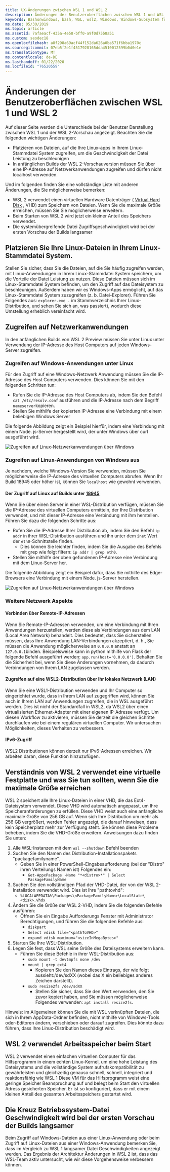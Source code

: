 ```yaml
---
title: UX-Änderungen zwischen WSL 1 und WSL 2
description: Änderungen der Benutzeroberflächen zwischen WSL 1 und WSL 2
keywords: Bashonwindows, bash, WSL, wsl2, Windows, Windows-Subsystem für Linux, windowssubsystem, Ubuntu, Debian, SuSE, Windows 10
ms.date: 05/30/2019
ms.topic: article
ms.assetid: 7afaeacf-435a-4e58-bff0-a9f0d75b8a51
ms.custom: seodec18
ms.openlocfilehash: a8f298a69acf44f152da626a0ba571f6bba1970c
ms.sourcegitcommit: 07eb5f2e1f4517928165dda4510012599b0d0e1e
ms.translationtype: MT
ms.contentlocale: de-DE
ms.lasthandoff: 01/22/2020
ms.locfileid: "76520559"
---
```

# <a name="user-experience-changes-between-wsl-1-and-wsl-2"></a>Änderungen der Benutzeroberflächen zwischen WSL 1 und WSL 2

Auf dieser Seite werden die Unterschiede bei der Benutzer Darstellung zwischen WSL 1 und der WSL 2-Vorschau angezeigt. Beachten Sie die folgenden wichtigen Änderungen:

- Platzieren von Dateien, auf die Ihre Linux-apps in Ihrem Linux-Stammdatei System zugreifen, um die Geschwindigkeit der Datei Leistung zu beschleunigen
- In anfänglichen Builds der WSL 2-Vorschauversion müssen Sie über eine IP-Adresse auf Netzwerkanwendungen zugreifen und dürfen nicht localhost verwenden.

Und im folgenden finden Sie eine vollständige Liste mit anderen Änderungen, die Sie möglicherweise bemerken:

- WSL 2 verwendet einen virtuellen Hardware Datenträger ( [Virtual Hard Disk](https://en.wikipedia.org/wiki/VHD_(file_format)) , VHD) zum Speichern von Dateien. Wenn Sie die maximale Größe erreichen, müssen Sie Sie möglicherweise erweitern.
- Beim Starten von WSL 2 wird jetzt ein kleiner Anteil des Speichers verwendet.
- Die systemübergreifende Datei Zugriffsgeschwindigkeit wird bei der ersten Vorschau der Builds langsamer

## <a name="place-your-linux-files-in-your-linux-root-file-system"></a>Platzieren Sie Ihre Linux-Dateien in Ihrem Linux-Stammdatei System.
Stellen Sie sicher, dass Sie die Dateien, auf die Sie häufig zugreifen werden, mit Linux-Anwendungen in Ihrem Linux-Stammdatei System speichern, um die Vorteile der Datei Leistung zu nutzen. Diese Dateien müssen sich im Linux-Stammdatei System befinden, um den Zugriff auf das Dateisystem zu beschleunigen. Außerdem haben wir es Windows-Apps ermöglicht, auf das Linux-Stammdatei System zuzugreifen (z. b. Datei-Explorer). Führen Sie Folgendes aus: `explorer.exe .` im Stammverzeichnis Ihrer Linux-Distribution, und sehen Sie sich an, was passiert), wodurch diese Umstellung erheblich vereinfacht wird. 

## <a name="accessing-network-applications"></a>Zugreifen auf Netzwerkanwendungen
In den anfänglichen Builds von WSL 2 Preview müssen Sie unter Linux unter Verwendung der IP-Adresse des Host Computers auf jeden Windows-Server zugreifen.

### <a name="accessing-windows-applications-from-linux"></a>Zugreifen auf Windows-Anwendungen unter Linux
Für den Zugriff auf eine Windows-Netzwerk Anwendung müssen Sie die IP-Adresse des Host Computers verwenden. Dies können Sie mit den folgenden Schritten tun:

- Rufen Sie die IP-Adresse des Host Computers ab, indem Sie den Befehl `cat /etc/resolv.conf` ausführen und die IP-Adresse nach dem Begriff `nameserver`kopieren. 
- Stellen Sie mithilfe der kopierten IP-Adresse eine Verbindung mit einem beliebigen Windows Server

Die folgende Abbildung zeigt ein Beispiel hierfür, indem eine Verbindung mit einem Node. js-Server hergestellt wird, der unter Windows über curl ausgeführt wird. 

![Zugreifen auf Linux-Netzwerkanwendungen über Windows](media/wsl2-network-l2w.png)

### <a name="accessing-linux-applications-from-windows"></a>Zugreifen auf Linux-Anwendungen von Windows aus

Je nachdem, welche Windows-Version Sie verwenden, müssen Sie möglicherweise die IP-Adresse des virtuellen Computers abrufen. Wenn Ihr Build 18945 oder höher ist, können Sie `localhost` wie gewohnt verwenden. 

#### <a name="accessing-linux-on-builds-lower-than-18945httpsblogswindowscomwindowsexperience20190726announcing-windows-10-insider-preview-build-18945"></a>Der Zugriff auf Linux auf Builds unter [18945](https://blogs.windows.com/windowsexperience/2019/07/26/announcing-windows-10-insider-preview-build-18945/)

Wenn Sie über einen Server in einer WSL-Distribution verfügen, müssen Sie die IP-Adresse des virtuellen Computers ermitteln, der Ihre Distribution verwendet, und mit dieser IP-Adresse eine Verbindung mit ihm herstellen. Führen Sie dazu die folgenden Schritte aus:

- Rufen Sie die IP-Adresse Ihrer Distribution ab, indem Sie den Befehl `ip addr` in ihrer WSL-Distribution ausführen und ihn unter dem `inet` Wert der `eth0`-Schnittstelle finden.
   - Dies können Sie leichter finden, indem Sie die Ausgabe des Befehls mit grep wie folgt filtern: `ip addr | grep eth0`.
- Stellen Sie mithilfe der oben gefundenen IP-Adresse eine Verbindung mit dem Linux-Server her.

Die folgende Abbildung zeigt ein Beispiel dafür, dass Sie mithilfe des Edge-Browsers eine Verbindung mit einem Node. js-Server herstellen.

![Zugreifen auf Linux-Netzwerkanwendungen über Windows](media/wsl2-network-w2l.jpg)

### <a name="other-networking-considerations"></a>Weitere Netzwerk Aspekte

#### <a name="connecting-via-remote-ip-addresses"></a>Verbinden über Remote-IP-Adressen

Wenn Sie Remote-IP-Adressen verwenden, um eine Verbindung mit Ihren Anwendungen herzustellen, werden diese als Verbindungen aus dem LAN (Local Area Network) behandelt. Dies bedeutet, dass Sie sicherstellen müssen, dass Ihre Anwendung LAN-Verbindungen akzeptiert, d. h., Sie müssen die Anwendung möglicherweise an `0.0.0.0` anstatt an `127.0.0.1`binden. Beispielsweise kann in python mithilfe von Flask der folgende Befehl ausgeführt werden: `app.run(host='0.0.0.0')`. Behalten Sie die Sicherheit bei, wenn Sie diese Änderungen vornehmen, da dadurch Verbindungen von Ihrem LAN zugelassen werden. 

#### <a name="accessing-a-wsl2-distro-from-your-local-area-network-lan"></a>Zugreifen auf eine WSL2-Distribution über Ihr lokales Netzwerk (LAN)

Wenn Sie eine WSL1-Distribution verwenden und Ihr Computer so eingerichtet wurde, dass in Ihrem LAN auf zugegriffen wird, können Sie auch in Ihrem LAN auf Anwendungen zugreifen, die in WSL ausgeführt werden. Dies ist nicht der Standardfall in WSL2, da WSL2 über einen virtualisierten Ethernet-Adapter mit einer eigenen IP-Adresse verfügt. Um diesen Workflow zu aktivieren, müssen Sie derzeit die gleichen Schritte durchlaufen wie bei einem regulären virtuellen Computer. Wir untersuchen Möglichkeiten, dieses Verhalten zu verbessern.

#### <a name="ipv6-access"></a>IPv6-Zugriff

WSL2 Distributionen können derzeit nur IPv6-Adressen erreichen. Wir arbeiten daran, diese Funktion hinzuzufügen.

## <a name="understanding-wsl-2-uses-a-vhd-and-what-to-do-if-you-reach-its-max-size"></a>Verständnis von WSL 2 verwendet eine virtuelle Festplatte und was Sie tun sollten, wenn Sie die maximale Größe erreichen
WSL 2 speichert alle Ihre Linux-Dateien in einer VHD, die das Ext4-Dateisystem verwendet. Diese VHD wird automatisch angepasst, um Ihre Speicheranforderungen zu erfüllen. Diese VHD weist auch eine anfängliche maximale Größe von 256 GB auf. Wenn sich Ihre Distribution um mehr als 256 GB vergrößert, werden Fehler angezeigt, die darauf hinweisen, dass kein Speicherplatz mehr zur Verfügung steht. Sie können diese Probleme beheben, indem Sie die VHD-Größe erweitern. Anweisungen dazu finden Sie unten:

1. Alle WSL-Instanzen mit dem `wsl --shutdown` Befehl beenden
2. Suchen Sie den Namen des Distribution-Installationspakets "packagefamilyname".
   - Geben Sie in einer PowerShell-Eingabeaufforderung (bei der "Distro" ihren Verteilungs Namen ist) Folgendes ein:
      - `Get-AppxPackage -Name "*<distro>*" | Select PackageFamilyName`
3. Suchen Sie den vollständigen Pfad der VHD-Datei, der von der WSL 2-Installation verwendet wird. Dies ist Ihre "pathtovhd":
     - `%LOCALAPPDATA%\Packages\<PackageFamilyName>\LocalState\<disk>.vhdx`
4. Ändern Sie die Größe der WSL 2-VHD, indem Sie die folgenden Befehle ausführen:
   - Öffnen Sie ein Eingabe Aufforderungs Fenster mit Administrator Berechtigungen, und führen Sie die folgenden Befehle aus:
      - `diskpart`
      - `Select vdisk file="<pathToVHD>"`
      - `expand vdisk maximum="<sizeInMegaBytes>"`
5. Starten Sie Ihre WSL-Distribution.
6. Legen Sie fest, dass WSL seine Größe des Dateisystems erweitern kann.
   - Führen Sie diese Befehle in ihrer WSL-Distribution aus:
      - `sudo mount -t devtmpfs none /dev`
      - `mount | grep ext4`
         - Kopieren Sie den Namen dieses Eintrags, der wie folgt aussieht:/dev/sdXX (wobei das X ein beliebiges anderes Zeichen darstellt).
      - `sudo resize2fs /dev/sdXX`
         - Stellen Sie sicher, dass Sie den Wert verwenden, den Sie zuvor kopiert haben, und Sie müssen möglicherweise Folgendes verwenden: `apt install resize2fs`.

Hinweis: im Allgemeinen können Sie die mit WSL verknüpften Dateien, die sich in Ihrem AppData-Ordner befinden, nicht mithilfe von Windows-Tools oder-Editoren ändern, verschieben oder darauf zugreifen. Dies könnte dazu führen, dass Ihre Linux-Distribution beschädigt wird.

## <a name="wsl-2-will-use-some-memory-on-startup"></a>WSL 2 verwendet Arbeitsspeicher beim Start
WSL 2 verwendet einen einfachen virtuellen Computer für das Hilfsprogramm in einem echten Linux-Kernel, um eine hohe Leistung des Dateisystems und die vollständige System aufrufskompatibilität zu gewährleisten und gleichzeitig genauso schnell, schnell, integriert und reaktionsfähig wie WSL 1 Diese VM für das Hilfsprogramm weist eine geringe Speicher Beanspruchung auf und belegt beim Start den virtuellen Adress gesicherten Speicher. Er ist so konfiguriert, dass er mit einem kleinen Anteil des gesamten Arbeitsspeichers gestartet wird.

## <a name="cross-os-file-speed-will-be-slower-in-initial-preview-builds"></a>Die Kreuz Betriebssystem-Datei Geschwindigkeit wird bei der ersten Vorschau der Builds langsamer
Beim Zugriff auf Windows-Dateien aus einer Linux-Anwendung oder beim Zugriff auf Linux-Dateien aus einer Windows-Anwendung bemerken Sie, dass im Vergleich zu WSL 1 langsamer Datei Geschwindigkeiten angezeigt werden. Das Ergebnis der Architektur Änderungen in WSL 2 ist, dass das WSL-Team aktiv untersucht, wie wir diese Vorgehensweise verbessern können.
